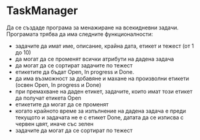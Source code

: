 # TaskManager

Да се създаде програма за менажиране на всекидневни задачи. Програмата трябва да има следните функционалности:
- задачите да имат име, описание, крайна дата, етикет и тежест (от 1 до 10)
- да могат да се променят всички атрибути на дадена задача
- да могат да се сортират задачите по тежест
- етикетите да бъдат Open, In progress и Done.
- да има възможност за добавяне и махане на произволни етикети (освен Open, In progress и Done)
- при премахване на даден етикет, задачите, които имат този етикет да получат етикета Open
- етикетите да могат да се променят
- когато крайното време за изпълнение на дадена задача е преди текущото и задачата не е с етикет Done, датата да се изписва с червен цвят, иначе със зелен
- задачите да могат да се сортират по тежест
